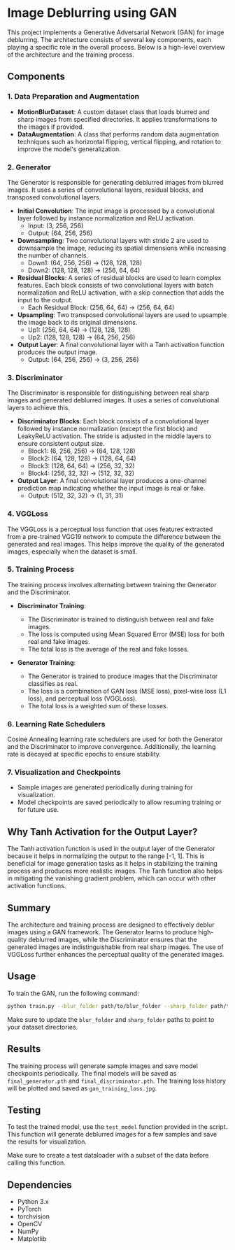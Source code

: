 # Image Deblurring using GAN

This project implements a Generative Adversarial Network (GAN) for image deblurring. The architecture consists of several key components, each playing a specific role in the overall process. Below is a high-level overview of the architecture and the training process.

## Components

### 1. Data Preparation and Augmentation
- **MotionBlurDataset**: A custom dataset class that loads blurred and sharp images from specified directories. It applies transformations to the images if provided.
- **DataAugmentation**: A class that performs random data augmentation techniques such as horizontal flipping, vertical flipping, and rotation to improve the model's generalization.

### 2. Generator
The Generator is responsible for generating deblurred images from blurred images. It uses a series of convolutional layers, residual blocks, and transposed convolutional layers.

- **Initial Convolution**: The input image is processed by a convolutional layer followed by instance normalization and ReLU activation.
  - Input: (3, 256, 256)
  - Output: (64, 256, 256)
- **Downsampling**: Two convolutional layers with stride 2 are used to downsample the image, reducing its spatial dimensions while increasing the number of channels.
  - Down1: (64, 256, 256) -> (128, 128, 128)
  - Down2: (128, 128, 128) -> (256, 64, 64)
- **Residual Blocks**: A series of residual blocks are used to learn complex features. Each block consists of two convolutional layers with batch normalization and ReLU activation, with a skip connection that adds the input to the output.
  - Each Residual Block: (256, 64, 64) -> (256, 64, 64)
- **Upsampling**: Two transposed convolutional layers are used to upsample the image back to its original dimensions.
  - Up1: (256, 64, 64) -> (128, 128, 128)
  - Up2: (128, 128, 128) -> (64, 256, 256)
- **Output Layer**: A final convolutional layer with a Tanh activation function produces the output image.
  - Output: (64, 256, 256) -> (3, 256, 256)

### 3. Discriminator
The Discriminator is responsible for distinguishing between real sharp images and generated deblurred images. It uses a series of convolutional layers to achieve this.

- **Discriminator Blocks**: Each block consists of a convolutional layer followed by instance normalization (except the first block) and LeakyReLU activation. The stride is adjusted in the middle layers to ensure consistent output size.
  - Block1: (6, 256, 256) -> (64, 128, 128)
  - Block2: (64, 128, 128) -> (128, 64, 64)
  - Block3: (128, 64, 64) -> (256, 32, 32)
  - Block4: (256, 32, 32) -> (512, 32, 32)
- **Output Layer**: A final convolutional layer produces a one-channel prediction map indicating whether the input image is real or fake.
  - Output: (512, 32, 32) -> (1, 31, 31)

### 4. VGGLoss
The VGGLoss is a perceptual loss function that uses features extracted from a pre-trained VGG19 network to compute the difference between the generated and real images. This helps improve the quality of the generated images, especially when the dataset is small.

### 5. Training Process
The training process involves alternating between training the Generator and the Discriminator.

- **Discriminator Training**:
  - The Discriminator is trained to distinguish between real and fake images.
  - The loss is computed using Mean Squared Error (MSE) loss for both real and fake images.
  - The total loss is the average of the real and fake losses.

- **Generator Training**:
  - The Generator is trained to produce images that the Discriminator classifies as real.
  - The loss is a combination of GAN loss (MSE loss), pixel-wise loss (L1 loss), and perceptual loss (VGGLoss).
  - The total loss is a weighted sum of these losses.

### 6. Learning Rate Schedulers
Cosine Annealing learning rate schedulers are used for both the Generator and the Discriminator to improve convergence. Additionally, the learning rate is decayed at specific epochs to ensure stability.

### 7. Visualization and Checkpoints
- Sample images are generated periodically during training for visualization.
- Model checkpoints are saved periodically to allow resuming training or for future use.

## Why Tanh Activation for the Output Layer?
The Tanh activation function is used in the output layer of the Generator because it helps in normalizing the output to the range [-1, 1]. This is beneficial for image generation tasks as it helps in stabilizing the training process and produces more realistic images. The Tanh function also helps in mitigating the vanishing gradient problem, which can occur with other activation functions.

## Summary
The architecture and training process are designed to effectively deblur images using a GAN framework. The Generator learns to produce high-quality deblurred images, while the Discriminator ensures that the generated images are indistinguishable from real sharp images. The use of VGGLoss further enhances the perceptual quality of the generated images.

## Usage
To train the GAN, run the following command:
```bash
python train.py --blur_folder path/to/blur_folder --sharp_folder path/to/sharp_folder
```
Make sure to update the `blur_folder` and `sharp_folder` paths to point to your dataset directories.

## Results
The training process will generate sample images and save model checkpoints periodically. The final models will be saved as `final_generator.pth` and `final_discriminator.pth`. The training loss history will be plotted and saved as `gan_training_loss.jpg`.

## Testing
To test the trained model, use the `test_model` function provided in the script. This function will generate deblurred images for a few samples and save the results for visualization.

Make sure to create a test dataloader with a subset of the data before calling this function.

## Dependencies
- Python 3.x
- PyTorch
- torchvision
- OpenCV
- NumPy
- Matplotlib

